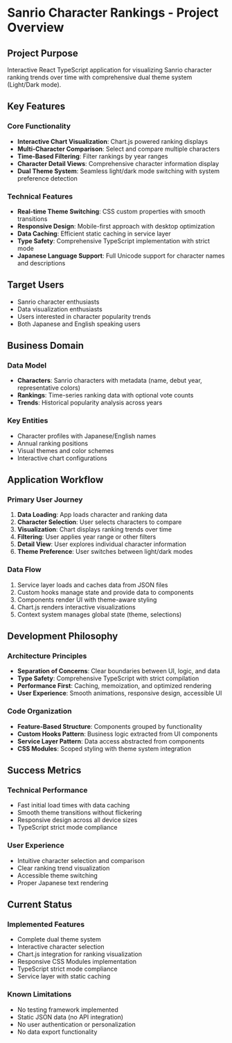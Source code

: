 # Sanrio Character Rankings - Project Overview

## Project Purpose

Interactive React TypeScript application for visualizing Sanrio character ranking trends over time with comprehensive dual theme system (Light/Dark mode).

## Key Features

### Core Functionality
- **Interactive Chart Visualization**: Chart.js powered ranking displays
- **Multi-Character Comparison**: Select and compare multiple characters
- **Time-Based Filtering**: Filter rankings by year ranges
- **Character Detail Views**: Comprehensive character information display
- **Dual Theme System**: Seamless light/dark mode switching with system preference detection

### Technical Features
- **Real-time Theme Switching**: CSS custom properties with smooth transitions
- **Responsive Design**: Mobile-first approach with desktop optimization
- **Data Caching**: Efficient static caching in service layer
- **Type Safety**: Comprehensive TypeScript implementation with strict mode
- **Japanese Language Support**: Full Unicode support for character names and descriptions

## Target Users

- Sanrio character enthusiasts
- Data visualization enthusiasts  
- Users interested in character popularity trends
- Both Japanese and English speaking users

## Business Domain

### Data Model
- **Characters**: Sanrio characters with metadata (name, debut year, representative colors)
- **Rankings**: Time-series ranking data with optional vote counts
- **Trends**: Historical popularity analysis across years

### Key Entities
- Character profiles with Japanese/English names
- Annual ranking positions
- Visual themes and color schemes
- Interactive chart configurations

## Application Workflow

### Primary User Journey
1. **Data Loading**: App loads character and ranking data
2. **Character Selection**: User selects characters to compare
3. **Visualization**: Chart displays ranking trends over time
4. **Filtering**: User applies year range or other filters
5. **Detail View**: User explores individual character information
6. **Theme Preference**: User switches between light/dark modes

### Data Flow
1. Service layer loads and caches data from JSON files
2. Custom hooks manage state and provide data to components
3. Components render UI with theme-aware styling
4. Chart.js renders interactive visualizations
5. Context system manages global state (theme, selections)

## Development Philosophy

### Architecture Principles
- **Separation of Concerns**: Clear boundaries between UI, logic, and data
- **Type Safety**: Comprehensive TypeScript with strict compilation
- **Performance First**: Caching, memoization, and optimized rendering
- **User Experience**: Smooth animations, responsive design, accessible UI

### Code Organization
- **Feature-Based Structure**: Components grouped by functionality
- **Custom Hooks Pattern**: Business logic extracted from UI components
- **Service Layer Pattern**: Data access abstracted from components
- **CSS Modules**: Scoped styling with theme system integration

## Success Metrics

### Technical Performance
- Fast initial load times with data caching
- Smooth theme transitions without flickering
- Responsive design across all device sizes
- TypeScript strict mode compliance

### User Experience
- Intuitive character selection and comparison
- Clear ranking trend visualization
- Accessible theme switching
- Proper Japanese text rendering

## Current Status

### Implemented Features
- Complete dual theme system
- Interactive character selection
- Chart.js integration for ranking visualization
- Responsive CSS Modules implementation
- TypeScript strict mode compliance
- Service layer with static caching

### Known Limitations
- No testing framework implemented
- Static JSON data (no API integration)
- No user authentication or personalization
- No data export functionality